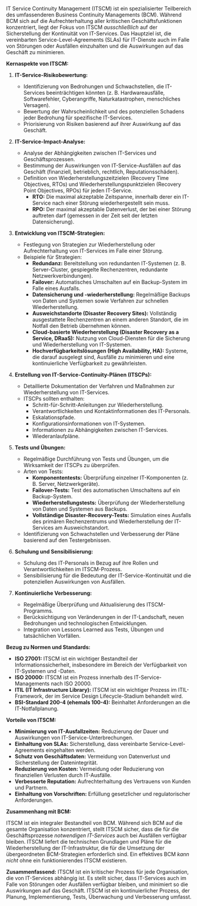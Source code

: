 IT Service Continuity Management (ITSCM) ist ein spezialisierter Teilbereich des umfassenderen Business Continuity Managements (BCM). Während BCM sich auf die Aufrechterhaltung aller kritischen Geschäftsfunktionen konzentriert, liegt der Fokus von ITSCM _ausschließlich_ auf der Sicherstellung der Kontinuität von IT-Services. Das Hauptziel ist, die vereinbarten Service-Level-Agreements (SLAs) für IT-Dienste auch im Falle von Störungen oder Ausfällen einzuhalten und die Auswirkungen auf das Geschäft zu minimieren.

**Kernaspekte von ITSCM:**

1. **IT-Service-Risikobewertung:**
    
    - Identifizierung von Bedrohungen und Schwachstellen, die IT-Services beeinträchtigen könnten (z. B. Hardwareausfälle, Softwarefehler, Cyberangriffe, Naturkatastrophen, menschliches Versagen).
    - Bewertung der Wahrscheinlichkeit und des potenziellen Schadens jeder Bedrohung für spezifische IT-Services.
    - Priorisierung von Risiken basierend auf ihrer Auswirkung auf das Geschäft.
2. **IT-Service-Impact-Analyse:**
    
    - Analyse der Abhängigkeiten zwischen IT-Services und Geschäftsprozessen.
    - Bestimmung der Auswirkungen von IT-Service-Ausfällen auf das Geschäft (finanziell, betrieblich, rechtlich, Reputationsschäden).
    - Definition von Wiederherstellungszeitzielen (Recovery Time Objectives, RTOs) und Wiederherstellungspunktzielen (Recovery Point Objectives, RPOs) für jeden IT-Service.
        - **RTO:** Die maximal akzeptable Zeitspanne, innerhalb derer ein IT-Service nach einer Störung wiederhergestellt sein muss.
        - **RPO:** Der maximal akzeptable Datenverlust, der bei einer Störung auftreten darf (gemessen in der Zeit seit der letzten Datensicherung).
3. **Entwicklung von ITSCM-Strategien:**
    
    - Festlegung von Strategien zur Wiederherstellung oder Aufrechterhaltung von IT-Services im Falle einer Störung.
    - Beispiele für Strategien:
        - **Redundanz:** Bereitstellung von redundanten IT-Systemen (z. B. Server-Cluster, gespiegelte Rechenzentren, redundante Netzwerkverbindungen).
        - **Failover:** Automatisches Umschalten auf ein Backup-System im Falle eines Ausfalls.
        - **Datensicherung und -wiederherstellung:** Regelmäßige Backups von Daten und Systemen sowie Verfahren zur schnellen Wiederherstellung.
        - **Ausweichstandorte (Disaster Recovery Sites):** Vollständig ausgestattete Rechenzentren an einem anderen Standort, die im Notfall den Betrieb übernehmen können.
        - **Cloud-basierte Wiederherstellung (Disaster Recovery as a Service, DRaaS):** Nutzung von Cloud-Diensten für die Sicherung und Wiederherstellung von IT-Systemen.
        - **Hochverfügbarkeitslösungen (High Availability, HA):** Systeme, die darauf ausgelegt sind, Ausfälle zu minimieren und eine kontinuierliche Verfügbarkeit zu gewährleisten.
4. **Erstellung von IT-Service-Continuity-Plänen (ITSCPs):**
    
    - Detaillierte Dokumentation der Verfahren und Maßnahmen zur Wiederherstellung von IT-Services.
    - ITSCPs sollten enthalten:
        - Schritt-für-Schritt-Anleitungen zur Wiederherstellung.
        - Verantwortlichkeiten und Kontaktinformationen des IT-Personals.
        - Eskalationspfade.
        - Konfigurationsinformationen von IT-Systemen.
        - Informationen zu Abhängigkeiten zwischen IT-Services.
        - Wiederanlaufpläne.
5. **Tests und Übungen:**
    
    - Regelmäßige Durchführung von Tests und Übungen, um die Wirksamkeit der ITSCPs zu überprüfen.
    - Arten von Tests:
        - **Komponententests:** Überprüfung einzelner IT-Komponenten (z. B. Server, Netzwerkgeräte).
        - **Failover-Tests:** Test des automatischen Umschaltens auf ein Backup-System.
        - **Wiederherstellungstests:** Überprüfung der Wiederherstellung von Daten und Systemen aus Backups.
        - **Vollständige Disaster-Recovery-Tests:** Simulation eines Ausfalls des primären Rechenzentrums und Wiederherstellung der IT-Services am Ausweichstandort.
    - Identifizierung von Schwachstellen und Verbesserung der Pläne basierend auf den Testergebnissen.
6. **Schulung und Sensibilisierung:**
    
    - Schulung des IT-Personals in Bezug auf ihre Rollen und Verantwortlichkeiten im ITSCM-Prozess.
    - Sensibilisierung für die Bedeutung der IT-Service-Kontinuität und die potenziellen Auswirkungen von Ausfällen.
7. **Kontinuierliche Verbesserung:**
    
    - Regelmäßige Überprüfung und Aktualisierung des ITSCM-Programms.
    - Berücksichtigung von Veränderungen in der IT-Landschaft, neuen Bedrohungen und technologischen Entwicklungen.
    - Integration von Lessons Learned aus Tests, Übungen und tatsächlichen Vorfällen.

**Bezug zu Normen und Standards:**

- **ISO 27001:** ITSCM ist ein wichtiger Bestandteil der Informationssicherheit, insbesondere im Bereich der Verfügbarkeit von IT-Systemen und -Daten.
- **ISO 20000:** ITSCM ist ein Prozess innerhalb des IT-Service-Managements nach ISO 20000.
- **ITIL (IT Infrastructure Library):** ITSCM ist ein wichtiger Prozess im ITIL-Framework, der im Service Design Lifecycle-Stadium behandelt wird.
- **BSI-Standard 200-4 (ehemals 100-4):** Beinhaltet Anforderungen an die IT-Notfallplanung.

**Vorteile von ITSCM:**

- **Minimierung von IT-Ausfallzeiten:** Reduzierung der Dauer und Auswirkungen von IT-Service-Unterbrechungen.
- **Einhaltung von SLAs:** Sicherstellung, dass vereinbarte Service-Level-Agreements eingehalten werden.
- **Schutz von Geschäftsdaten:** Vermeidung von Datenverlust und Sicherstellung der Datenintegrität.
- **Reduzierung von Kosten:** Vermeidung oder Reduzierung von finanziellen Verlusten durch IT-Ausfälle.
- **Verbesserte Reputation:** Aufrechterhaltung des Vertrauens von Kunden und Partnern.
- **Einhaltung von Vorschriften:** Erfüllung gesetzlicher und regulatorischer Anforderungen.

**Zusammenhang mit BCM:**

ITSCM ist ein integraler Bestandteil von BCM. Während sich BCM auf die gesamte Organisation konzentriert, stellt ITSCM sicher, dass die für die Geschäftsprozesse _notwendigen IT-Services_ auch bei Ausfällen verfügbar bleiben. ITSCM liefert die technischen Grundlagen und Pläne für die Wiederherstellung der IT-Infrastruktur, die für die Umsetzung der übergeordneten BCM-Strategien erforderlich sind. Ein effektives BCM _kann nicht_ ohne ein funktionierendes ITSCM existieren.

**Zusammenfassend:** ITSCM ist ein kritischer Prozess für jede Organisation, die von IT-Services abhängig ist. Es stellt sicher, dass IT-Services auch im Falle von Störungen oder Ausfällen verfügbar bleiben, und minimiert so die Auswirkungen auf das Geschäft. ITSCM ist ein kontinuierlicher Prozess, der Planung, Implementierung, Tests, Überwachung und Verbesserung umfasst.